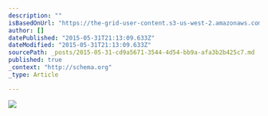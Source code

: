 ```yaml
---
description: ""
isBasedOnUrl: "https://the-grid-user-content.s3-us-west-2.amazonaws.com/0140723e-30e8-4cfa-a62e-ef2f5fc337c5.jpg"
author: []
datePublished: "2015-05-31T21:13:09.633Z"
dateModified: "2015-05-31T21:13:09.633Z"
sourcePath: _posts/2015-05-31-cd9a5671-3544-4d54-bb9a-afa3b2b425c7.md
published: true
_context: "http://schema.org"
_type: Article

---
```

![](https://the-grid-user-content.s3-us-west-2.amazonaws.com/0140723e-30e8-4cfa-a62e-ef2f5fc337c5.jpg)